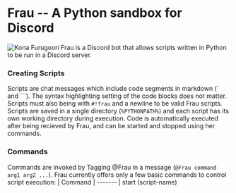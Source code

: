 # Frau -- A Python sandbox for Discord
![Kona Furugoori](http://vignette4.wikia.nocookie.net/robotics-notes/images/2/23/Fraukojiro.jpg "Kona Furugoori")
Frau is a Discord bot that allows scripts written in Python to be run in a Discord server.

### Creating Scripts
Scripts are chat messages which include code segments in markdown (\` and \`\`\`). The syntax highlighting setting of the code blocks does not matter. Scripts must also being with `#!frau` and a newline to be valid Frau scripts. Scripts are saved in a single directory (`%PYTHONPATH%`) and each script has its own working directory during execution. Code is automatically executed after being recieved by Frau, and can be started and stopped using her commands.

### Commands
Commands are invoked by Tagging @Frau in a message (`@Frau command arg1 arg2 ...`). Frau currently offers only a few basic commands to control script execution:
| Command 
| -------
| start (script-name)
